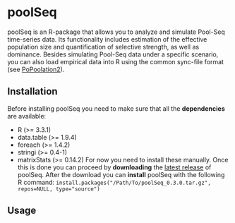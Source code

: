 # poolSeq
poolSeq is an R-package that allows you to analyze and simulate Pool-Seq time-series data. Its functionality includes estimation of the effective population size and quantification of selective strength, as well as dominance. Besides simulating Pool-Seq data under a specific scenario, you can also load empirical data into R using the common sync-file format (see [PoPoolation2]).

## Installation
Before installing poolSeq you need to make sure that all the __dependencies__ are available:
* R (>= 3.3.1)
* data.table (>= 1.9.4)
* foreach (>= 1.4.2)
* stringi (>= 0.4-1)
* matrixStats (>= 0.14.2)
For now you need to install these manually. Once this is done you can proceed by __downloading__ the [latest release] of poolSeq. After the download you can __install__ poolSeq with the following R command:
`install.packages("/Path/To/poolSeq_0.3.0.tar.gz", repos=NULL, type="source")`

## Usage

[PoPoolation2]: https://sourceforge.net/projects/popoolation2/
[latest release]: https://github.com/ThomasTaus/poolSeq/releases